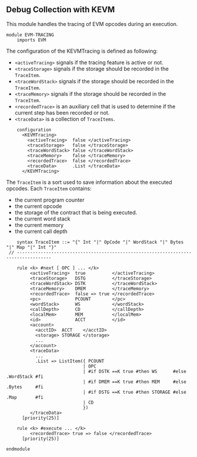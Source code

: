 Debug Collection with KEVM
--------------------------
This module handles the tracing of EVM opcodes during an execution.

```k
module EVM-TRACING
    imports EVM
```
The configuration of the KEVMTracing is defined as following:
- `<activeTracing>` signals if the tracing feature is active or not.
- `<traceStorage>` signals if the storage should be recorded in the `TraceItem`.
- `<traceWordStack>` signals if the storage should be recorded in the `TraceItem`.
- `<traceMemory>` signals if the storage should be recorded in the `TraceItem`.
- `<recordedTrace>` is an auxiliary cell that is used to determine if the current step has been recorded or not.
- `<traceData>` is a collection of `TraceItems`.

```k
    configuration
      <KEVMTracing>
        <activeTracing>  false </activeTracing>
        <traceStorage>   false </traceStorage>
        <traceWordStack> false </traceWordStack>
        <traceMemory>    false </traceMemory>
        <recordedTrace>  false </recordedTrace>
        <traceData>      .List </traceData>
      </KEVMTracing>
```
The `TraceItem` is a sort used to save information about the executed opcodes.
Each `TraceItem` contains:
- the current program counter
- the current opcode
- the storage of the contract that is being executed.
- the current word stack
- the current memory
- the current call depth

```k
    syntax TraceItem ::= "{" Int "|" OpCode "|" WordStack "|" Bytes "|" Map "|" Int "}"
 // -----------------------------------------------------------------------------------

    rule <k> #next [ OPC ] ... </k>
         <activeTracing>  true          </activeTracing>
         <traceStorage>   DSTG          </traceStorage>
         <traceWordStack> DSTK          </traceWordStack>
         <traceMemory>    DMEM          </traceMemory>
         <recordedTrace>  false => true </recordedTrace>
         <pc>             PCOUNT        </pc>
         <wordStack>      WS            </wordStack>
         <callDepth>      CD            </callDepth>
         <localMem>       MEM           </localMem>
         <id>             ACCT          </id>
         <account>
           <acctID>  ACCT    </acctID>
           <storage> STORAGE </storage>
           ...
         </account>
         <traceData>
           ...
           .List => ListItem({ PCOUNT
                             | OPC
                             | #if DSTK ==K true #then WS      #else .WordStack #fi
                             | #if DMEM ==K true #then MEM     #else .Bytes     #fi
                             | #if DSTG ==K true #then STORAGE #else .Map       #fi
                             | CD
                             })
         </traceData>
      [priority(25)]

    rule <k> #execute ... </k>
         <recordedTrace> true => false </recordedTrace>
      [priority(25)]

endmodule
 ```